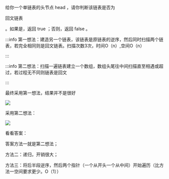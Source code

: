 给你一个单链表的头节点 head ，请你判断该链表是否为

回文链表

。如果是，返回 true ；否则，返回 false 。



:::info
第一想法：建造另一个链表，该链表是原链表的逆序，然后同时扫描两个链表，若完全相同则是回文链表。扫描次数3次，时间O（n）,空间O（n）

:::

:::info
第二想法：扫描一遍链表建立一个数组，数组头尾往中间扫描直至相遇或超过，若过程无不同则链表是回文

:::

最终采用第一想法，结果并不是很好

![](https://cdn.nlark.com/yuque/0/2024/png/25562551/1727794328322-6610eec8-ed60-4767-b20a-271dde609048.png)

采用第二想法：

![](https://cdn.nlark.com/yuque/0/2024/png/25562551/1727794605859-7663178d-632b-49b1-b3bc-e522877716ff.png)

看看答案：

答案方法一就是第二想法；

方法二：递归，开销很大；

方法三：将后半段逆序，然后两个指针（一个从开头一个从中间）开始遍历（比方法一空间要求更少。O（1））



